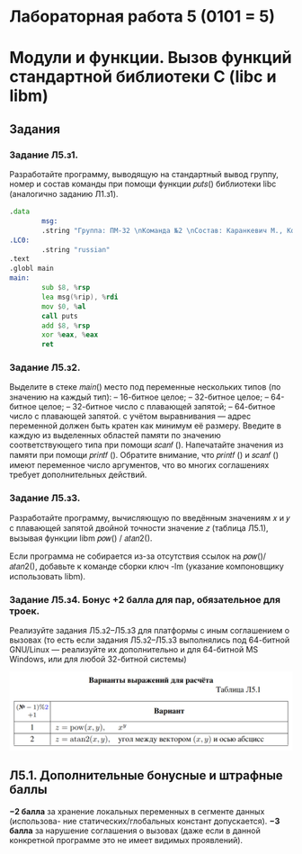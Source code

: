 # Лабораторная работа 5 (0101 = 5)
# Модули и функции. Вызов функций стандартной библиотеки C (libc и libm)

## Задания 

### Задание Л5.з1.
 Разработайте программу, выводящую на стандартный вывод
группу, номер и состав команды при помощи функции 𝑝𝑢𝑡𝑠() библиотеки libc
(аналогично заданию Л1.з1).

```asm
.data
        msg:
        .string "Группа: ПМ-32 \nКоманда №2 \nСостав: Каранкевич M., Комбаров Д., Комольцева Д.\n"
.LC0:
        .string "russian"
.text
.globl main
main:
        sub $8, %rsp
        lea msg(%rip), %rdi
        mov $0, %al
        call puts 
        add $8, %rsp
        xor %eax, %eax
        ret
```


### Задание Л5.з2.
 Выделите в стеке 𝑚𝑎𝑖𝑛() место под переменные нескольких
типов (по значению на каждый тип):
– 16-битное целое;
– 32-битное целое;
– 64-битное целое;
– 32-битное число с плавающей запятой;
– 64-битное число с плавающей запятой.
с учётом выравнивания — адрес переменной должен быть кратен как минимум
её размеру. Введите в каждую из выделенных областей памяти по значению соответствующего типа при помощи 𝑠𝑐𝑎𝑛𝑓 (). Напечатайте значения из памяти при помощи 𝑝𝑟𝑖𝑛𝑡𝑓 (). Обратите внимание, что 𝑝𝑟𝑖𝑛𝑡𝑓 () и 𝑠𝑐𝑎𝑛𝑓 () имеют переменное число аргументов, что во многих соглашениях требует дополнительных действий.

### Задание Л5.з3.
 Разработайте программу, вычисляющую по введённым значениям 𝑥 и 𝑦 с плавающей запятой двойной точности значение 𝑧 (таблица Л5.1), вызывая функции libm 𝑝𝑜𝑤() / 𝑎𝑡𝑎𝑛2().

Если программа не собирается из-за отсутствия ссылок на 𝑝𝑜𝑤()/𝑎𝑡𝑎𝑛2(), добавьте к команде сборки ключ -lm (указание компоновщику использовать libm).

### Задание Л5.з4. Бонус +2 балла для пар, обязательное для троек.
Реализуйте задания Л5.з2–Л5.з3 для платформы с иным соглашением о вызовах (то есть если задания Л5.з2–Л5.з3 выполнялись под 64-битной GNU/Linux — реализуйте их дополнительно и для 64-битной MS Windows, или для любой 32-битной системы)

![](.pic/pic1.png)

## Л5.1. Дополнительные бонусные и штрафные баллы
**−2 балла** за хранение локальных переменных в сегменте данных (использова-
ние статических/глобальных констант допускается).
**−3 балла** за нарушение соглашения о вызовах (даже если в данной конкретной программе это не имеет видимых проявлений).